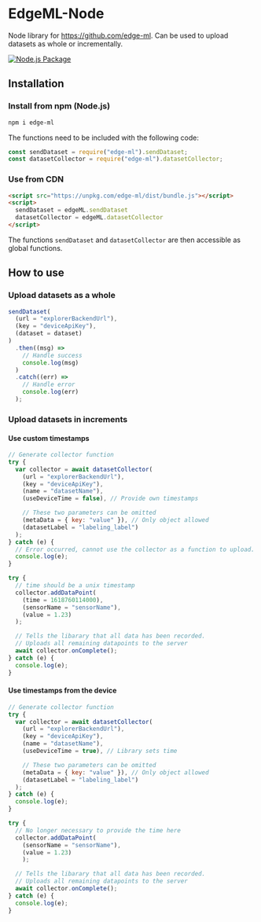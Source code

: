 # EdgeML-Node

Node library for <https://github.com/edge-ml>. Can be used to upload datasets as whole or incrementally.

[![Node.js Package](https://github.com/edge-ml/node/actions/workflows/npm-publish.yml/badge.svg)](https://github.com/edge-ml/node/actions/workflows/npm-publish.yml)

## Installation

### Install from npm (Node.js)

```bash
npm i edge-ml
```

The functions need to be included with the following code:

```js
const sendDataset = require("edge-ml").sendDataset;
const datasetCollector = require("edge-ml").datasetCollector;
```

### Use from CDN

```html
<script src="https://unpkg.com/edge-ml/dist/bundle.js"></script>
<script>
  sendDataset = edgeML.sendDataset
  datasetCollector = edgeML.datasetCollector
</script>
```

The functions `sendDataset` and `datasetCollector` are then accessible as global functions.

## How to use

### Upload datasets as a whole

```js
sendDataset(
  (url = "explorerBackendUrl"),
  (key = "deviceApiKey"),
  (dataset = dataset)
)
  .then((msg) =>
    // Handle success
    console.log(msg)
  )
  .catch((err) =>
    // Handle error
    console.log(err)
  );
```

### Upload datasets in increments

#### Use custom timestamps

```js
// Generate collector function
try {
  var collector = await datasetCollector(
    (url = "explorerBackendUrl"),
    (key = "deviceApiKey"),
    (name = "datasetName"),
    (useDeviceTime = false), // Provide own timestamps

    // These two parameters can be omitted
    (metaData = { key: "value" }), // Only object allowed
    (datasetLabel = "labeling_label")
  );
} catch (e) {
  // Error occurred, cannot use the collector as a function to upload.
  console.log(e);
}

try {
  // time should be a unix timestamp
  collector.addDataPoint(
    (time = 1618760114000),
    (sensorName = "sensorName"),
    (value = 1.23)
  );

  // Tells the libarary that all data has been recorded.
  // Uploads all remaining datapoints to the server
  await collector.onComplete();
} catch (e) {
  console.log(e);
}
```

#### Use timestamps from the device

```js
// Generate collector function
try {
  var collector = await datasetCollector(
    (url = "explorerBackendUrl"),
    (key = "deviceApiKey"),
    (name = "datasetName"),
    (useDeviceTime = true), // Library sets time

    // These two parameters can be omitted
    (metaData = { key: "value" }), // Only object allowed
    (datasetLabel = "labeling_label")
  );
} catch (e) {
  console.log(e);
}

try {
  // No longer necessary to provide the time here
  collector.addDataPoint(
    (sensorName = "sensorName"),
    (value = 1.23)
    );

  // Tells the libarary that all data has been recorded.
  // Uploads all remaining datapoints to the server
  await collector.onComplete();
} catch (e) {
  console.log(e);
}
```
